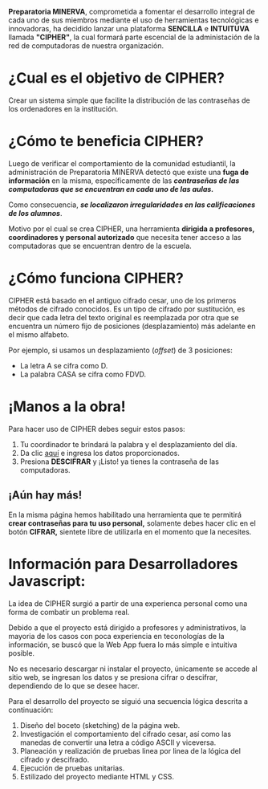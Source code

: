 
__Preparatoria MINERVA__, comprometida a fomentar el desarrollo integral de cada uno de sus miembros mediante el uso de herramientas tecnológicas e innovadoras, ha decidido lanzar una plataforma __SENCILLA__ e __INTUITUVA__ llamada __"CIPHER"__, la cual formará parte escencial de la administación de la red de computadoras de nuestra organización. 


# ¿Cual es el objetivo de CIPHER?
Crear un sistema simple que facilite la distribución de las contraseñas de los ordenadores en la institución.


# ¿Cómo te beneficia CIPHER?
Luego de verificar el comportamiento de la comunidad estudiantil, la administración de Preparatoria MINERVA detectó que existe una __fuga de información__ en la misma, específicamente de las ___contraseñas de las computadoras que se encuentran en cada uno de las aulas.___  

Como consecuencia, ___se localizaron irregularidades en las calificaciones de los alumnos___. 

Motivo por el cual se crea CIPHER, una herramienta __dirigida a profesores, coordinadores y personal autorizado__ que necesita tener acceso a las computadoras que se encuentran dentro de la escuela.


# ¿Cómo funciona CIPHER?
CIPHER está basado en el antiguo cifrado cesar, uno de los primeros métodos de cifrado conocidos.
Es un tipo de cifrado por sustitución, es decir que cada letra del texto original es reemplazada por otra que se encuentra un número fijo de posiciones (desplazamiento) más adelante en el mismo alfabeto.

Por ejemplo, si usamos un desplazamiento (_offset_) de 3 posiciones:

* La letra A se cifra como D.
* La palabra CASA se cifra como FDVD.


# ¡Manos a la obra!
Para hacer uso de CIPHER debes seguir estos pasos:

1. Tu coordinador te brindará la palabra y el desplazamiento del día. 
2. Da clic [aquí](https://s5tefany.github.io/gdl-2019-01-bc-core-cipher/src/) e ingresa los datos proporcionados.
3. Presiona __DESCIFRAR__ y ¡Listo! ya tienes la contraseña de las computadoras.

## ¡Aún hay más!
En la misma página hemos habilitado una herramienta que te permitirá __crear contraseñas para tu uso personal,__ solamente debes hacer clic en el botón __CIFRAR,__ sientete libre de utilizarla en el momento que la necesites.  

# Información para Desarrolladores Javascript:
 La idea de CIPHER surgió a partir de una experienca personal como una forma de combatir un problema real.

 Debido a que el proyecto está dirigido a profesores y administrativos, la mayoria de los casos con poca experiencia en teconologías de la información, se buscó que la Web App fuera lo más simple e intuitiva posible.

No es necesario descargar ni instalar el proyecto, únicamente se accede al sitio web, se ingresan los datos y se presiona cifrar o descifrar, dependiendo de lo que se desee hacer.
  
Para el desarrollo del proyecto se siguió una secuencia lógica descrita a continuación:
1. Diseño del boceto (sketching) de la página web.
2. Investigación el comportamiento del cifrado cesar, así como las manedas de convertir una letra a código ASCII y viceversa.
3. Planeación y realización de pruebas linea por linea de la lógica del cifrado y descifrado.  
4. Ejecución de pruebas unitarias.
4. Estilizado del proyecto mediante HTML y CSS.






